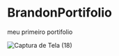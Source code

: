 # BrandonPortifolio
meu primeiro portifolio


![Captura de Tela (18)](https://github.com/BrandonOficial/BrandonPortifolio/assets/94150063/f5a41c46-3a1a-4c29-8e24-165aeee2596a)
